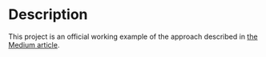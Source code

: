 # Description
This project is an official working example of the approach described in [the Medium article](https://medium.com/@dsr-pr-team/keep-your-scripts-decoupled-flexible-and-safe-dependency-injection-for-kotlin-scripts-6f6fef519468).